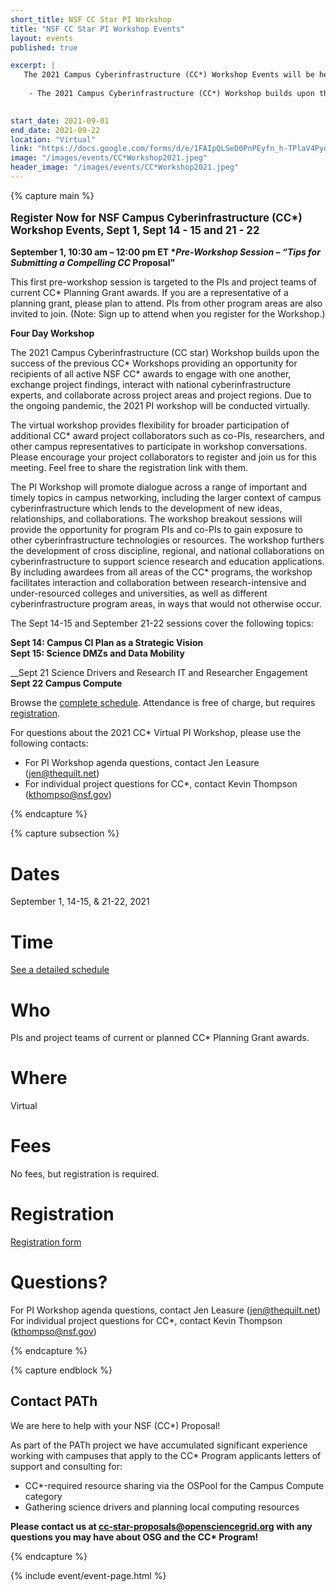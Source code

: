 ```yaml
---
short_title: NSF CC Star PI Workshop 
title: "NSF CC Star PI Workshop Events"
layout: events
published: true

excerpt: |
   The 2021 Campus Cyberinfrastructure (CC*) Workshop Events will be held September 1,  14 - 15, and 21 - 22, 2021.
    
    - The 2021 Campus Cyberinfrastructure (CC*) Workshop builds upon the success of the previous CC* Workshops providing an opportunity for recipients of all active NSF CC* awards to engage with one another, exchange project findings, interact with national cyberinfrastructure experts and collaborate across project areas and project regions. Due to the ongoing pandemic, the 2021 PI workshop will be conducted virtually.  

   
start_date: 2021-09-01
end_date: 2021-09-22
location: "Virtual"
link: "https://docs.google.com/forms/d/e/1FAIpQLSeD0PnPEyfn_h-TPlaV4PyqUate9M-fI_ykxBaLCNISo6Kcaw/viewform"
image: "/images/events/CC*Workshop2021.jpeg"
header_image: "/images/events/CC*Workshop2021.jpeg"
---
```


{% capture main %}

<p style="font-size: larger; font-weight: bold;">Register Now for NSF Campus Cyberinfrastructure (CC*) Workshop Events, Sept 1, Sept 14 - 15 and 21 - 22 </p>

__September 1, 10:30 am – 12:00 pm ET **Pre-Workshop Session – “Tips for Submitting a Compelling CC* Proposal”__

This first pre-workshop session is targeted to the PIs and project teams of current CC* Planning Grant awards. If you are a representative of a planning grant, please plan to attend. PIs from other program areas are also invited to join. (Note: Sign up to attend when you register for the Workshop.)

__Four Day Workshop__

The 2021 Campus Cyberinfrastructure (CC star) Workshop builds upon the success of the previous CC* Workshops providing an opportunity for recipients of all active NSF CC* awards to engage with one another, exchange project findings, interact with national cyberinfrastructure experts, and collaborate across project areas and project regions. Due to the ongoing pandemic, the 2021 PI workshop will be conducted virtually.  

The  virtual workshop provides flexibility for broader participation of additional CC* award project collaborators such as co-PIs, researchers, and other campus representatives to participate in workshop conversations. Please encourage your project collaborators to register and join us for this meeting.  Feel free to share the registration link with them.     

The PI Workshop will promote dialogue across a range of important and timely topics in campus networking, including the larger context of campus cyberinfrastructure which lends to the development of new ideas, relationships, and collaborations. The workshop breakout sessions will provide the opportunity for program PIs and co-PIs to gain exposure to other cyberinfrastructure technologies or resources. The workshop furthers the development of cross discipline, regional, and national collaborations on cyberinfrastructure to support science research and education applications. By including awardees from all areas of the CC* programs, the workshop facilitates interaction and collaboration between research-intensive and under-resourced colleges and universities, as well as different cyberinfrastructure program areas, in ways that would not otherwise occur.

The Sept 14-15 and September 21-22 sessions cover the following topics:

__Sept 14:  Campus CI Plan as a Strategic Vision__  
__Sept 15: Science DMZs and Data Mobility__

__Sept 21 Science Drivers and Research IT and Researcher Engagement  
__Sept 22 Campus Compute__
  
Browse the [complete schedule](https://www.thequilt.net/public-event/2021-nsf-virtual-cc-pi-workshop/).
Attendance is free of charge, but requires [registration](https://docs.google.com/forms/d/e/1FAIpQLSeD0PnPEyfn_h-TPlaV4PyqUate9M-fI_ykxBaLCNISo6Kcaw/viewform).

For questions about the 2021 CC* Virtual PI Workshop, please use the following contacts:
- For PI Workshop agenda questions, contact Jen Leasure (<jen@thequilt.net>)
- For individual project questions for CC*, contact Kevin Thompson (<kthompso@nsf.gov>)

{% endcapture %}

{% capture subsection %}
# Dates

September 1, 14-15, & 21-22, 2021

# Time

[See a detailed schedule](https://www.thequilt.net/public-event/2021-nsf-virtual-cc-pi-workshop/)

# Who 

PIs and project teams of current or planned CC* Planning Grant awards.

 
# Where

Virtual 


# Fees

No fees, but registration is required.


# Registration

[Registration form](https://docs.google.com/forms/d/e/1FAIpQLSeD0PnPEyfn_h-TPlaV4PyqUate9M-fI_ykxBaLCNISo6Kcaw/viewform) 


# Questions?

For PI Workshop agenda questions, contact Jen Leasure (<jen@thequilt.net>)  
For individual project questions for CC*, contact Kevin Thompson (<kthompso@nsf.gov>)

{% endcapture %}

{% capture endblock %}

## Contact PATh

We are here to help with your NSF (CC*) Proposal!

As part of the PATh project we have accumulated significant experience working with campuses that apply to the CC* Program applicants letters of support and consulting for:
- CC*-required resource sharing via the OSPool for the Campus Compute category
- Gathering science drivers and planning local computing resources

__Please contact us at <cc-star-proposals@opensciencegrid.org> with any questions you may have about OSG and the CC* Program!__

{% endcapture %}

{% include event/event-page.html %}




